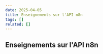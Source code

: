 ```yaml
---
date: 2025-04-05
title: Enseignements sur l'API n8n
tags: []
related: []
---
```


## Enseignements sur l'API n8n

##
